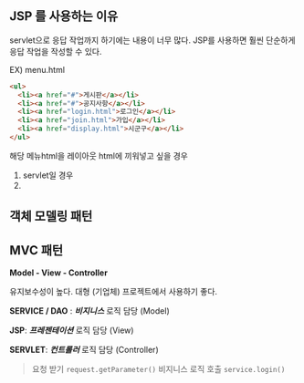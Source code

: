 ## JSP 를 사용하는 이유

servlet으로 응답 작업까지 하기에는 내용이 너무 많다.
JSP를 사용하면 훨씬 단순하게 응답 작업을 작성할 수 있다. 

EX) menu.html
```html
<ul>
  <li><a href="#">게시판</a></li>
  <li><a href="#">공지사항</a></li>
  <li><a href="login.html">로그인</a></li>
  <li><a href="join.html">가입</a></li>
  <li><a href="display.html">시군구</a></li>
</ul>
```
해당 메뉴html을 레이아웃 html에 끼워넣고 싶을 경우
1. servlet일 경우
2. 


## 객체 모델링 패턴
## MVC 패턴
**Model - View - Controller**

유지보수성이 높다. 
대형 (기업체) 프로젝트에서 사용하기 좋다.


**SERVICE / DAO** : ***비지니스*** 로직 담당 (Model)

**JSP**: ***프레젠테이션*** 로직 담당 (View)

 **SERVLET**:  ***컨트롤러*** 로직 담당 (Controller)
> 요청 받기 `request.getParameter()`
> 비지니스 로직 호출  `service.login()` 

<!--stackedit_data:
eyJoaXN0b3J5IjpbMTU5NjA2NDY1NV19
-->